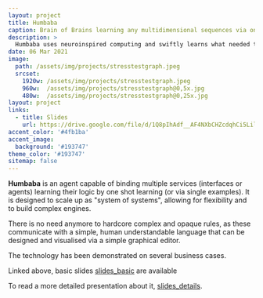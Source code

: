 ```yaml
---
layout: project
title: Humbaba
caption: Brain of Brains learning any multidimensional sequences via one shot learning
description: >
  Humbaba uses neuroinspired computing and swiftly learns what needed to be painfully developed.
date: 06 Mar 2021
image: 
  path: /assets/img/projects/stresstestgraph.jpeg
  srcset: 
    1920w: /assets/img/projects/stresstestgraph.jpeg
    960w:  /assets/img/projects/stresstestgraph@0,5x.jpg
    480w:  /assets/img/projects/stresstestgraph@0,25x.jpg
layout: project
links:
  - title: Slides
    url: https://drive.google.com/file/d/1Q8pIhAdf__AF4NXbCHZcdqhCi5LilRNH/view?usp=sharing
accent_color: '#4fb1ba'
accent_image:
  background: '#193747'
theme_color: '#193747'
sitemap: false
---
```


**Humbaba** is an agent capable of binding multiple services (interfaces or agents) learning their logic by one shot learning (or via single examples). 
It is designed to scale up as "system of systems", allowing for flexibility
and to build complex engines.

There is no need anymore to hardcore complex and opaque rules, 
as these communicate with a simple, human understandable language
 that can be designed and visualised via a simple graphical editor.

The technology has been demonstrated on several business cases. 


Linked above, basic slides [slides_basic](https://drive.google.com/file/d/1FQb001_X5UBgZEOkmgiUyp3RPqrnxF3G/view?usp=sharing) are available

To read a more detailed presentation about it, [slides_details](https://drive.google.com/file/d/1FQb001_X5UBgZEOkmgiUyp3RPqrnxF3G/view?usp=sharing). 
